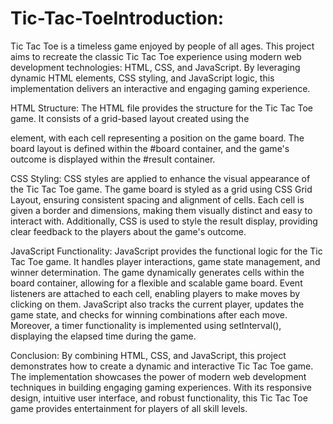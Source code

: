 # Tic-Tac-ToeIntroduction:
Tic Tac Toe is a timeless game enjoyed by people of all ages. This project aims to recreate the classic Tic Tac Toe experience using modern web development technologies: HTML, CSS, and JavaScript. By leveraging dynamic HTML elements, CSS styling, and JavaScript logic, this implementation delivers an interactive and engaging gaming experience.

HTML Structure:
The HTML file provides the structure for the Tic Tac Toe game. It consists of a grid-based layout created using the <div> element, with each cell representing a position on the game board. The board layout is defined within the #board container, and the game's outcome is displayed within the #result container.

CSS Styling:
CSS styles are applied to enhance the visual appearance of the Tic Tac Toe game. The game board is styled as a grid using CSS Grid Layout, ensuring consistent spacing and alignment of cells. Each cell is given a border and dimensions, making them visually distinct and easy to interact with. Additionally, CSS is used to style the result display, providing clear feedback to the players about the game's outcome.

JavaScript Functionality:
JavaScript provides the functional logic for the Tic Tac Toe game. It handles player interactions, game state management, and winner determination. The game dynamically generates cells within the board container, allowing for a flexible and scalable game board. Event listeners are attached to each cell, enabling players to make moves by clicking on them. JavaScript also tracks the current player, updates the game state, and checks for winning combinations after each move. Moreover, a timer functionality is implemented using setInterval(), displaying the elapsed time during the game.

Conclusion:
By combining HTML, CSS, and JavaScript, this project demonstrates how to create a dynamic and interactive Tic Tac Toe game. The implementation showcases the power of modern web development techniques in building engaging gaming experiences. With its responsive design, intuitive user interface, and robust functionality, this Tic Tac Toe game provides entertainment for players of all skill levels.
